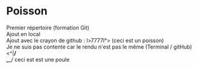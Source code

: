 # Poisson
Premier répertoire (formation Git)<br>
Ajout en local<br>
Ajout avec le crayon de github : l>7777l°> (ceci est un poisson)<br>
Je ne suis pas contente car le rendu n'est pas le même (Terminal / gitHub)
<^|__/\
 \____/ 
 ceci est est une poule
